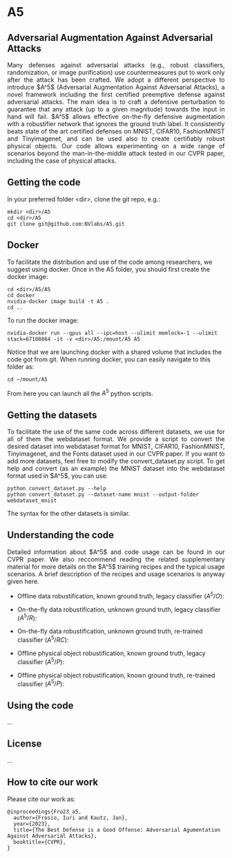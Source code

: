 # A5

## Adversarial Augmentation Against Adversarial Attacks

<p align="justify">
Many defenses against adversarial attacks (e.g., robust classifiers, randomization, or image purification) use countermeasures put to work only after the attack has been crafted. We adopt a different perspective to introduce $A^5$ (Adversarial Augmentation Against Adversarial Attacks), a novel framework including the first certified preemptive defense against adversarial attacks. The main idea is to craft a defensive perturbation to guarantee that any attack (up to a given magnitude) towards the input in hand will fail. $A^5$ allows effective on-the-fly defensive augmentation with a robustifier network that ignores the ground truth label. It consistently beats state of the art certified defenses on MNIST, CIFAR10, FashionMNIST and Tinyimagenet, and can be used also to create certifiably robust physical objects. Our code allows experimenting on a wide range of scenarios beyond the man-in-the-middle attack tested in our CVPR paper, including the case of physical attacks.
</p>

## Getting the code

In your preferred folder \<dir\>, clone the git repo, e.g.:

    mkdir <dir>/A5
    cd <dir>/A5
    git clone git@github.com:NVlabs/A5.git

## Docker 

To facilitate the distribution and use of the code among researchers, we suggest using docker. Once in the A5 folder, you should first create the docker image:

    cd <dir>/A5/A5
    cd docker
    nvidia-docker image build -t A5 .
    cd ..

To run the docker image:

    nvidia-docker run --gpus all --ipc=host --ulimit memlock=-1 --ulimit stack=67108864 -it -v <dir>/A5:/mount/A5 A5

Notice that we are launching docker with a shared volume that includes the code got from git. When running docker, you can easily navigate to this folder as:

    cd ~/mount/A5
    
From here you can launch all the $A^5$ python scripts.

## Getting the datasets

<p align="justify">
To facilitate the use of the same code across different datasets, we use for all of them the webdataset format. We provide a script to convert the desired dataset into webdataset format for MNIST, CIFAR10, FashionMNIST, Tinyimagenet, and the Fonts dataset used in our CVPR paper. If you want to add more datasets, feel free to modify the convert_dataset.py script. To get help and convert (as an example) the MNIST dataset into the webdataset format used in $A^5$, you can use:

    python convert_dataset.py --help
    python convert_dataset.py --dataset-name mnist --output-folder webdataset_mnist

The syntax for the other datasets is similar.

</p>
    

## Understanding the code

<p align="justify">
Detailed information about $A^5$ and code usage can be found in our CVPR paper. We also reccommend reading the related supplementary material for more details on the $A^5$ training recipes and the typical usage scenarios. A brief description of the recipes and usage scenarios is anyway given here.

- Offline data robustification, known ground truth, legacy classifier ($A^5/O$):

- On-the-fly data robustification, unknown ground truth, legacy classifier ($A^5/R$):

- On-the-fly data robustification, unknown ground truth, re-trained classifier ($A^5/RC$):

- Offline physical object robustification, known ground truth, legacy classifier ($A^5/P$):

- Offline physical object robustification, known ground truth, re-trained classifier ($A^5/P$):

</p>

## Using the code

...

## License

...

## How to cite our work
Please cite our work as:
    
    @inproceedings{Fro23_a5,
      author={Frosio, Iuri and Kautz, Jan},
      year={2023},
      title={The Best Defense is a Good Offense: Adversarial Agumentation Against Adversarial Attacks},
      booktitle={CVPR},
    }
  

